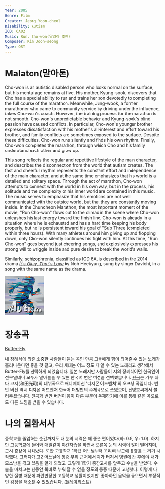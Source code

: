 ```yaml
---
Year: 2005
Genre: Film
Creator: Jeong Yoon-cheol
Disability: Autism
ICD: 6A02
Music: Run, Cho-won(달려라 초원)
Composer: Kim Joon-seong
Type: OST
---
```


# Malaton(말아톤)

Cho-won is an autistic disabled person who looks normal on the surface, but his mental age remains at five. His mother, Kyung-sook, discovers that Cho has a special ability to run and trains her son devotedly to completing the full course of the marathon. Meanwhile, Jung-wook, a former marathoner who came to community service by driving under the influence, takes Cho-won's coach. However, the training process for the marathon is not smooth. Cho-won's unpredictable behavior and Kyung-sook's blind passion have caused conflicts. In particular, Cho-won's younger brother expresses dissatisfaction with his mother's all-interest and effort toward his brother, and family conflicts are sometimes exposed to the surface. Despite these difficulties, Cho-won runs silently and finds his own rhythm. Finally, Cho-won completes the marathon, through which Cho and his family understand each other and grow up.

[This song](https://www.youtube.com/watch?v=6nM9hL95LzA) reflects the regular and repetitive lifestyle of the main character, and describes the disconnection from the world that autism creates. The fast and cheerful rhythm represents the constant effort and independence of the main character, and at the same time emphasizes that his world is a detailed and solitary space. Through the act of marathon, Cho-won attempts to connect with the world in his own way, but in the process, his solitude and the complexity of his inner world are contained in this music. The music serves to emphasize that his emotions are not well communicated with the outside world, but that they are constantly moving inside. In the Chuncheon Marathon, the most important moment of the movie, "Run Cho-won" flows out to the climax in the scene where Cho-won unleashes his last energy toward the finish line. Cho-won is already in a situation where he is exhausted and has a hard time keeping his body properly, but he is persistent toward his goal of "Sub Three (completed within three hours). With many athletes around him giving up and flopping down, only Cho-won silently continues his fight with him. At this time, "Run Cho-won" goes beyond just cheering songs, and explosively expresses his strong will to wriggle inside and pure desire to break the world's walls.

Similarly, schizophrenia, classified as ICD 6A, is described in the 2014 drama [*It's Okay, That's Love*](do_gwanwoo.md) by Noh Heekyung, sung by singer Davichi, in a song with the same name as the drama.

<img src="./kim_taehyeong_img.png" alt="The image depicting Autism" style="width:25%;" />

# 장송곡
[Butter-Fly](https://www.youtube.com/watch?v=c-2T-JnXEr8&t=5s)

내 장례식에 와준 소중한 사람들이 듣는 곡인 만큼 그들에게 힘이 되어줄 수 있는 노래가 흘러나온다면 좋을 것 같고, 우리 세대는 어느 정도 다 알 수 있는 노래라고 생각해서 Butter-Fly를 선택하게 되었습니다. 일본 노래지만 사람들이 저의 장례식이면 한국인이 전부일테니 모두가 알아들을 수 있는 한국어 번안 버전을 선택했습니다. [원곡](https://www.youtube.com/watch?v=0SMfWmEf8Wo&t=75s)은 가수 와다 코지(和田光司)의 데뷔곡으로 애니메이션 '디지몬 어드벤처'의 오프닝 곡입니다. 번안 버전 역시 디지몬 어드벤처 한국어 더빙판의 주제곡으로 쓰였으며, 전영호씨께서 불러주셨습니다. 원곡과 번안 버전이 음이 다른 부분이 존재하기에 이를 통해 같은 곡으로도 다른 느낌을 받을 수 있습니다. 

# 나의 질환서사

중학교를 졸업하는 순간까지도 내 눈의 시력은 꽤 좋은 편이었다(좌: 0.9, 우: 1.0). 하지만 고등학교에 들어와 매일같이 야간자습을 하면서 오른쪽 눈의 시력이 많이 떨어지며, 근시 증상이 나타났다. 또한 고등학교 1학년 어느날부터 꼬리뼈 부근에 통증을 느끼기 시작했다. 그러다가 고2 어느날에 통증 부위 근처에서 피가 터져서 병원에 간 후에야 내가 모소낭을 겪고 있음을 알게 되었고, 그렇게 1학기 중간고사를 앞두고 수술을 받았다. 수술을 마치고는 한동안 똑바로 누워 잘 수 없을 정도의 통증 때문에 고생했다. 이렇게 다양한 질병 때문에 파란만장한 고등학교 생활이었지만, 좋아하던 음악을 들으면서 부정적인 감정을 해소할 수 있었습니다. [(플레이리스트)](https://www.youtube.com/playlist?list=PLvN1cQyiyJczjvNOJbGL11nWhxpDVXmMf)
